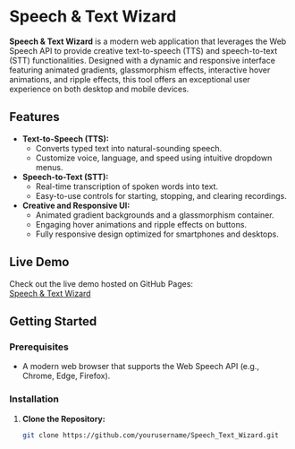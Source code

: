 # Speech & Text Wizard

**Speech & Text Wizard** is a modern web application that leverages the Web Speech API to provide creative text-to-speech (TTS) and speech-to-text (STT) functionalities. Designed with a dynamic and responsive interface featuring animated gradients, glassmorphism effects, interactive hover animations, and ripple effects, this tool offers an exceptional user experience on both desktop and mobile devices.

## Features

- **Text-to-Speech (TTS):**
  - Converts typed text into natural-sounding speech.
  - Customize voice, language, and speed using intuitive dropdown menus.
- **Speech-to-Text (STT):**
  - Real-time transcription of spoken words into text.
  - Easy-to-use controls for starting, stopping, and clearing recordings.
- **Creative and Responsive UI:**
  - Animated gradient backgrounds and a glassmorphism container.
  - Engaging hover animations and ripple effects on buttons.
  - Fully responsive design optimized for smartphones and desktops.

## Live Demo

Check out the live demo hosted on GitHub Pages:  
[Speech & Text Wizard](https://gitpatrick1.github.io/Speech_Text_Wizard/) 

## Getting Started

### Prerequisites

- A modern web browser that supports the Web Speech API (e.g., Chrome, Edge, Firefox).

### Installation

1. **Clone the Repository:**

   ```bash
   git clone https://github.com/yourusername/Speech_Text_Wizard.git
